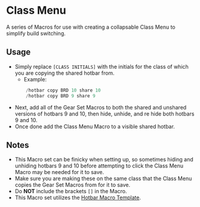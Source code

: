 # Class Menu

A series of Macros for use with creating a collapsable Class Menu to simplify build switching.


## Usage

 - Simply replace `[CLASS INITIALS]` with the initials for the class of which you are copying the shared hotbar from.
    - Example:
    ```cs
        /hotbar copy BRD 10 share 10
        /hotbar copy BRD 9 share 9
    ```
 - Next, add all of the Gear Set Macros to both the shared and unshared versions of hotbars 9 and 10, then hide, unhide, and re hide both hotbars 9 and 10.
 - Once done add the Class Menu Macro to a visible shared hotbar.

## Notes

 - This Macro set can be finicky when setting up, so sometimes hiding and unhiding hotbars 9 and 10 before attempting to click the Class Menu Macro may be needed for it to save.
 - Make sure you are making these on the same class that the Class Menu copies the Gear Set Macros from for it to save.
 - Do **NOT** include the brackets `[]` in the Macro.
 - This Macro set utilizes the [Hotbar Macro Template](https://github.com/Discord-Coding-Community/FFXIV-Macros/tree/master/Miscellaneous/Hotbar%20Macro%20Template).